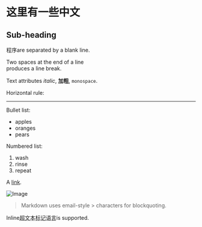 这里有一些中文
=======

## Sub-heading

程序are separated
by a blank line.

Two spaces at the end of a line  
produces a line break.

Text attributes _italic_, 
**加粗**, `monospace`.

Horizontal rule:

---

Bullet list:

  * apples
  * oranges
  * pears

Numbered list:

  1. wash
  2. rinse
  3. repeat

A [link][example].

  [example]: http://example.com

![Image](Image_icon.png "icon")

> Markdown uses email-style > characters for blockquoting.

Inline<abbr title="Hypertext Markup Language">超文本标记语言</abbr>is supported.